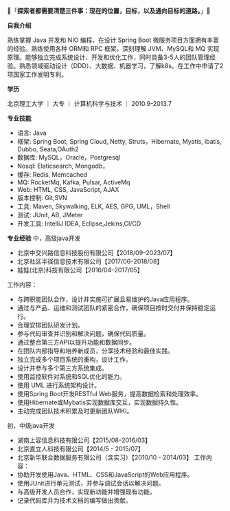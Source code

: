 👋「**探索者都需要清楚三件事：现在的位置，目标，以及通向目标的道路。**」👋

**自我介绍**

熟练掌握 Java  并发和 NIO  编程，在设计 Spring Boot  微服务项目方面拥有丰富的经验。熟练使用各种 ORM和 RPC  框架，深刻理解 JVM、MySQL和 MQ  实现原理。能够独立完成系统设计、开发和优化工作，同时具备3-5人的团队管理经验。熟悉领域驱动设计（DDD）、大数据、机器学习，了解k8s。在工作中申请了2项国家工作发明专利。

**学历**

北京理工大学 ｜ 大专 ｜ 计算机科学与技术 ｜ 2010.9-2013.7

**专业技能**

- 语言: Java
- 框架: Spring Boot, Spring Cloud, Netty, Struts，Hibernate, Myatis, ibatis, Dubbo, Seata,OAuth2
- 数据库: MySQL，Oracle，Postgresql
- Nosql: Elaticsearch, Mongodb，
- 缓存: Redis, Memcached
- MQ: RocketMq, Kafka, Pulsar, ActiveMq 
- Web: HTML, CSS, JavaScript, AJAX
- 版本控制: Git,SVN
- 工具: Maven, Skywalking, ELK, AES, GPG, UML，Shell
- 测试: JUnit, AB, JMeter
- 开发工具: IntelliJ IDEA, Eclipse,Jekins,CI/CD 

**专业经验**
中，高级java开发

- 北京中交兴路信息科技股份有限公司【2018/09–2023/07】
- 北京社区半径信息技术有限公司【2017/06–2018/08】
- 娃娃(北京)科技有限公司【2016/04–2017/05】

工作内容：

- 与跨职能团队合作，设计并实施可扩展且易维护的Java应用程序。
- 通过与产品、运维和测试团队的紧密合作，确保项目按时交付并保持稳定运行。
- 合理安排团队研发计划。
- 参与代码审查并识别和解决问题，确保代码质量。
- 通过整合第三方API以提升功能和数据同步。
- 在团队内部指导和培养新成员，分享技术经验和最佳实践。
- 独立完成多个项目系统的重构，设计工作。
- 设计并参与多个第三方系统集成。
- 使用监控软件对系统和SQL优化的能力。
- 使用 UML 进行系统架构设计。
- 使用Spring Boot开发RESTful Web服务，提高数据检索和处理效率。
- 使用Hibernate或Mybatis实现数据库交互，实现数据持久性。
- 主动完成团队技术积累及时更新团队WIKI。

初，中级java开发

- 湖南上容信息科技有限公司【2015/08–2016/03】
- 北京直立人科技有限公司【2014/5 - 2015/07】
- 北京新华联合数据服务有限公司（含实习）【2010/10 - 2014/03】 
工作内容：
- 协助开发使用Java、HTML、CSS和JavaScript的Web应用程序。
- 使用JUnit进行单元测试，并参与调试会话以解决问题。
- 与高级开发人员合作，实现新功能并增强现有功能。
- 记录代码库并为技术文档的编写做出贡献。
